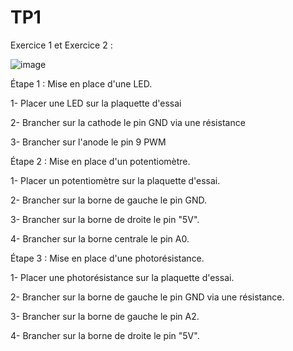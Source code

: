 # TP1
Exercice 1 et Exercice 2 :

![image](https://github.com/Lial-Fiscelli/TP1/assets/154502501/eba9cd74-134b-4109-89e2-af06cade32b3)

Étape 1 : Mise en place d'une LED.


1- Placer une LED sur la plaquette d'essai

2- Brancher sur la cathode le pin GND via une résistance

3- Brancher sur l'anode le pin 9 PWM



Étape 2 : Mise en place d'un potentiomètre.


1- Placer un potentiomètre sur la plaquette d'essai.

2- Brancher sur la borne de gauche le pin GND.

3- Brancher sur la borne de droite le pin "5V".

4- Brancher sur la borne centrale le pin A0.



Étape 3 : Mise en place d'une photorésistance.


1- Placer une photorésistance sur la plaquette d'essai.

2- Brancher sur la borne de gauche le pin GND via une résistance.

3- Brancher sur la borne de gauche le pin A2.

4- Brancher sur la borne de droite le pin "5V".
